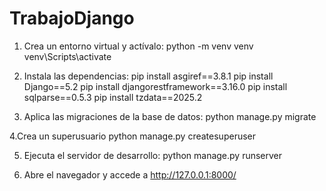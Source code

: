 # TrabajoDjango
1. Crea un entorno virtual y actívalo:
python -m venv venv
venv\Scripts\activate

2. Instala las dependencias:
pip install asgiref==3.8.1
pip install Django==5.2
pip install djangorestframework==3.16.0
pip install sqlparse==0.5.3
pip install tzdata==2025.2

3. Aplica las migraciones de la base de datos:
python manage.py migrate

4.Crea un superusuario
 python manage.py createsuperuser

5. Ejecuta el servidor de desarrollo:
python manage.py runserver

7. Abre el navegador y accede a http://127.0.0.1:8000/
